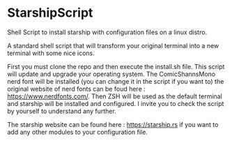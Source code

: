 # StarshipScript
Shell Script to install starship with configuration files on a linux distro.


A standard shell script that will transform your original terminal into a new terminal with some nice icons. 

First you must clone the repo and then execute the install.sh file. 
This script will update and upgrade your operating system. The ComicShannsMono nerd font will be installed (you can change it in the script if you want to) the original website of nerd fonts can be foud here : https://www.nerdfonts.com/. 
Then ZSH will be used as the default terminal and starship will be installed and configured. I invite you to check the script by yourself to understand any further. 

The starship website can be found here : https://starship.rs if you want to add any other modules to your configuration file. 